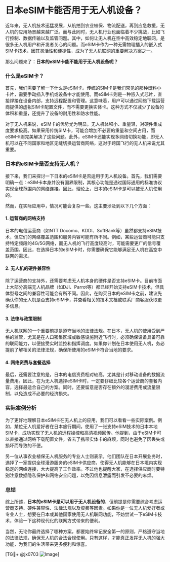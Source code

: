 # 日本eSIM卡能否用于无人机设备？

近年来，无人机技术迅猛发展，从航拍到农业植保、物流配送，再到应急救援，无人机的应用场景越来越广泛。而与此同时，无人机行业也面临着不少挑战，比如飞行控制、数据传输以及监管问题。其中，如何让无人机在空中高效稳定地联网，是很多无人机用户和开发者关心的问题。而eSIM卡作为一种无需物理插入的嵌入式SIM卡技术，因其灵活性和便捷性，成为了无人机联网的重要解决方案之一。

那么问题来了：**日本的eSIM卡能不能用于无人机设备呢？**

### 什么是eSIM卡？
首先，我们需要了解一下什么是eSIM卡。传统的SIM卡是我们常见的那种塑料小卡片，需要手动插入手机或设备中才能使用。而eSIM卡则是一种嵌入式芯片，直接焊接在设备内部，支持远程配置和管理。这意味着，用户可以通过网络下载运营商提供的虚拟SIM卡配置文件，而不需要更换实体卡。这种方式不仅减少了设备的体积和重量，还提升了设备的耐用性和防水性能。

对于无人机来说，eSIM卡的优势尤为明显。无人机体积小、重量轻，对硬件集成度要求极高。如果采用传统SIM卡，可能会增加不必要的重量和空间占用，而eSIM卡则完美解决了这些问题。此外，eSIM卡还能实现多网络切换功能，即无人机可以在不同国家和地区无缝切换运营商网络，这对于跨国飞行的无人机来说尤其重要。

### 日本的eSIM卡是否支持无人机？
接下来，我们来探讨一下日本的eSIM卡是否适用于无人机设备。首先，我们需要明确一点：eSIM卡本身并没有国界限制，其核心功能是通过国际通用的标准协议实现全球范围内的网络连接。因此，理论上，日本的eSIM卡是可以被无人机使用的。

然而，在实际应用中，情况可能会复杂一些。这主要涉及到以下几个方面：

#### 1. **运营商的网络支持**
日本的电信运营商（如NTT Docomo、KDDI、SoftBank等）虽然都支持eSIM技术，但它们的网络覆盖范围和服务内容可能有所不同。例如，某些运营商可能只支持特定频段的4G/5G网络，而无人机的飞行高度较高时，可能需要更广的信号覆盖范围。因此，在选择日本的eSIM卡时，你需要确保它能够满足无人机在高空中联网的需求。

#### 2. **无人机的硬件兼容性**
除了运营商的支持外，还需要考虑无人机本身的硬件是否支持eSIM卡。目前市面上大部分高端无人机品牌（如DJI、Parrot等）都已经开始支持eSIM卡技术，但具体型号之间的兼容性可能会有所不同。因此，在购买日本的eSIM卡之前，建议先确认你的无人机是否支持eSIM卡，并查看相关的技术文档或联系厂商客服获取更多信息。

#### 3. **法律与政策限制**
无人机联网的一个重要前提是遵守当地的法律法规。在日本，无人机的使用受到严格的监管，尤其是在人口密集区域或敏感设施附近飞行时，必须确保设备具备可靠的联网能力，以便接受实时监控和指挥调度。如果你计划在日本使用无人机，务必提前了解相关的法律法规，确保所使用的eSIM卡符合当地的要求。

#### 4. **网络资费与套餐选择**
最后，还需要注意的是，日本的电信资费相对较高，尤其是针对移动设备的数据流量费用。因此，在为无人机选择eSIM卡时，一定要仔细比较各个运营商的套餐内容，选择最适合自己的方案。同时，还要留意是否存在额外的漫游费用或流量限制，以免造成不必要的经济损失。

### 实际案例分析
为了更好地理解日本eSIM卡在无人机上的应用，我们可以看看一些实际案例。例如，某位无人机爱好者在日本旅行期间，使用了一张支持eSIM技术的日本本地SIM卡，成功实现了无人机的远程操控和高清视频回传。他提到，由于eSIM卡可以直接通过网络下载配置文件，省去了携带实体卡的麻烦，同时也避免了因丢失或损坏而导致的不便。

另一位从事农业植保无人机服务的专业人士则表示，他们团队在日本开展业务时，选择了一家提供全球漫游服务的eSIM卡供应商，使得无人机能够在日本境内实现稳定的网络连接，大大提高了工作效率。不过他也提醒大家，在选择供应商时要特别注意数据隐私保护和网络安全问题，以免因信息泄露而引发不必要的麻烦。

### 总结
综上所述，**日本的eSIM卡是可以用于无人机设备的**，但前提是你需要综合考虑运营商支持、硬件兼容性、法律法规以及资费等因素。如果你是一位无人机爱好者或专业人士，想要在日本或其他国家使用无人机联网功能，不妨尝试一下eSIM卡技术，体验一下这种现代化的联网方式带来的便利。

当然，无论你最终选择了哪种方案，都要始终牢记安全第一的原则，严格遵守当地的法律法规，确保无人机的合法合规使用。只有这样，才能真正发挥无人机的强大功能，为我们的生活带来更多便利和惊喜。

[TG💪+ @jx0703 ![Image](https://github.com/user-attachments/assets/dbca1d08-cadb-493c-b0ec-ad6f7a83f270)]